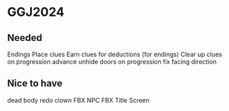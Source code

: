 # GGJ2024

## Needed
Endings
Place clues
Earn clues for deductions (for endings)
Clear up clues on progression advance
unhide doors on progression
fix facing direction

## Nice to have
dead body
redo clown FBX
NPC FBX
Title Screen